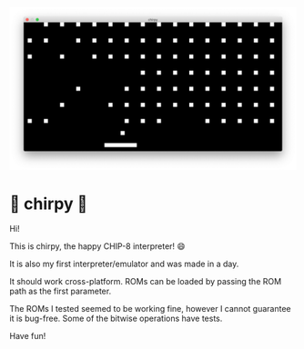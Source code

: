 ![Screenshot](chirpy.png)

# 👾 chirpy 👾

Hi!

This is chirpy, the happy CHIP-8 interpreter! 😄

It is also my first interpreter/emulator and was made in a day.

It should work cross-platform. ROMs can be loaded by passing the ROM path as the first parameter.

The ROMs I tested seemed to be working fine, however I cannot guarantee it is bug-free. Some of the bitwise operations have tests.

Have fun!